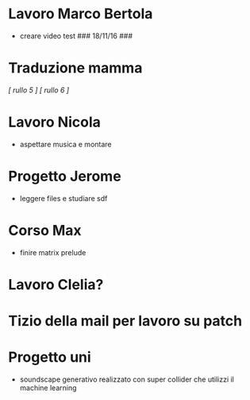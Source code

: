 # Lavoro Marco Bertola
  + creare video test ### 18/11/16 ###

# Traduzione mamma
  *[ rullo 5 ]*
  *[ rullo 6 ]*

# Lavoro Nicola
  + aspettare musica e montare

# Progetto Jerome
  + leggere files e studiare sdf

# Corso Max
  + finire matrix prelude

# Lavoro Clelia?

# Tizio della mail per lavoro su patch

# Progetto uni
  + soundscape generativo realizzato con super collider che
    utilizzi il machine learning
